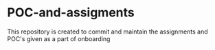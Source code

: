 # POC-and-assigments
This repository is created to commit and maintain the assignments and POC's given as a part of onboarding
